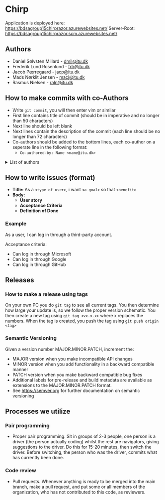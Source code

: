 # Chirp
Application is deployed here: https://bdsagroup15chirprazor.azurewebsites.net/
Server-Root: https://bdsagroup15chirprazor.scm.azurewebsites.net/

## Authors
- Daniel Sølvsten Millard - dmil@itu.dk 
- Frederik Lund Rosenlund - frlr@itu.dk
- Jacob Pærregaard - jacp@itu.dk
- Mads Nørklit Jensen - macj@itu.dk 
- Rasmus Nielsen - raln@itu.dk

## How to make commits with co-Authors
- Write `git commit`, you will then enter vim or similar
- First line contains title of commit (should be in imperative and no longer than 50 characters)
- Next line should be left blank
- Next lines contain the description of the commit (each line should be no longer than 72 characters)
- Co-authors should be added to the bottom lines, each co-author on a seperate line in the following format:
  - `Co-authored-by: Name <name@itu.dk>`

<details>
    <summary>List of authors</summary>
		Co-authored-by: Daniel &lt;dmil@itu.dk> <br />
		Co-authored-by: Frederik &lt;frlr@itu.dk> <br />
		Co-authored-by: Jacob &lt;jacp@itu.dk> <br />
		Co-authored-by: Mads &lt;macj@itu.dk> <br />
		Co-authored-by: Rasmus &lt;raln@itu.dk> <br />
</details>
 
## How to write issues (format)
- **Title:** As a `<type of user>`, i want `<a goal>` so that `<benefit>`
- **Body:**
  - **User story**
  - **Acceptance Criteria**
  - **Definition of Done**

### Example
As a user, I can log in through a third-party account.

Acceptance criteria:
  * Can log in through Microsoft
  * Can log in through Google
  * Can log in through GitHub

## Releases

### How to make a release using tags
On your own PC you do `git tag` to see all current tags.
You then determine how large your update is, so we follow the proper version schematic.
You then create a new tag using `git tag <vx.x.x>` where x replaces the numbers.
When the tag is created, you push the tag using `git push origin <tag>`

### Semantic Versioning
Given a version number MAJOR.MINOR.PATCH, increment the:

* MAJOR version when you make incompatible API changes
* MINOR version when you add functionality in a backward compatible manner
* PATCH version when you make backward compatible bug fixes
* Additional labels for pre-release and build metadata are available as extensions to the MAJOR.MINOR.PATCH format.
* See https://semver.org for further documentation on semantic versioning

## Processes we utilize

### Pair programming
* Proper pair programming: Sit in groups of 2-3 people, one person is a driver (the person actually coding) whilst the rest are navigators, giving suggestions to the driver. Do this for 15-20 minutes, then switch the driver. Before switching, the person who was the driver, commits what has currently been done.

### Code review
* Pull requests. Whenever anything is ready to be merged into the main branch, make a pull request, and put some
or all members of the organization, who has not contributed to this code, as reviewers.
